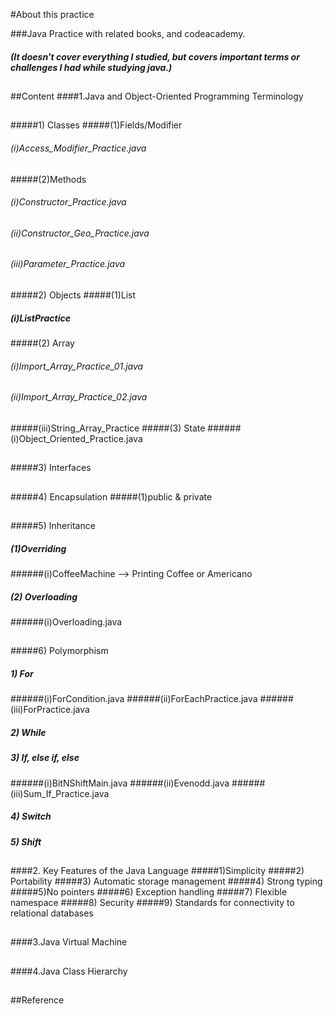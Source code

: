 #About this practice

###Java Practice with related books, and codeacademy.
##### (It doesn't cover everything I studied, but covers important terms or challenges I had while studying java.)
##
##Content
####1.Java and Object-Oriented Programming Terminology

##
#####1) Classes
#####(1)Fields/Modifier
###### (i)Access_Modifier_Practice.java
#####(2)Methods
###### (i)Constructor_Practice.java
###### (ii)Constructor_Geo_Practice.java
###### (iii)Parameter_Practice.java


##
#####2) Objects
#####(1)List
##### (i)ListPractice
#####(2) Array
###### (i)Import_Array_Practice_01.java
###### (ii)Import_Array_Practice_02.java
#####(iii)String_Array_Practice
#####(3) State
######(i)Object_Oriented_Practice.java
##
#####3) Interfaces
##
#####4) Encapsulation
#####(1)public & private
##
#####5) Inheritance
##### (1)Overriding
######(i)CoffeeMachine --> Printing Coffee or Americano
##### (2) Overloading
######(i)Overloading.java
##
#####6) Polymorphism
##### 1) For
######(i)ForCondition.java
######(ii)ForEachPractice.java
######(iii)ForPractice.java
##### 2) While
##### 3) If, else if, else
######(i)BitNShiftMain.java
######(ii)Evenodd.java
######(iii)Sum_If_Practice.java
##### 4) Switch
##### 5) Shift



##
####2. Key Features of the Java Language
#####1)Simplicity
#####2) Portability
#####3) Automatic storage management
#####4) Strong typing
#####5)No pointers
#####6) Exception handling
#####7) Flexible namespace
#####8) Security
#####9) Standards for connectivity to relational databases
##
####3.Java Virtual Machine
##
####4.Java Class Hierarchy



##
##Reference
